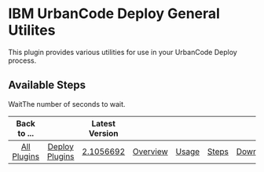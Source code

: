 
IBM UrbanCode Deploy General Utilites
=====================================

This plugin provides various utilities for use in your UrbanCode Deploy process.


Available Steps
---------------

WaitThe number of seconds to wait.



|Back to ...||Latest Version|||||
| :---: | :---: | :---: | :---: | :---: | :---: | :---: |
|[All Plugins](../../index.md)|[Deploy Plugins](../README.md)|[2.1056692](https://raw.githubusercontent.com/UrbanCode/IBM-UCD-PLUGINS/main/files/general-utilities/general-utilities-2.1056692.zip)|[Overview](overview.md)|[Usage](usage.md)|[Steps](steps.md)|[Downloads](downloads.md)|
